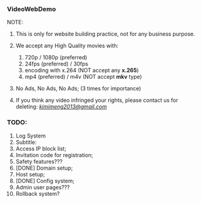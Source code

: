 ### VideoWebDemo
NOTE: 
1. This is only for website building practice, not for any business purpose. 

2. We accept any High Quality movies with:
   1. 720p / 1080p (preferred)
   2. 24fps (preferred) / 30fps
   3. encoding with x.264 (NOT accept any **x.265**)
   4. mp4 (preferred) / m4v (NOT accept **mkv** type)

3. No Ads, No Ads, No Ads; (3 times for importance)

4. If you think any video infringed your rights, please contact us for deleting: *kimimeng2013@gmail.com*

### TODO:
1. Log System
2. Subtitle:
3. Access IP block list;
4. Invitation code for registration;
5. Safety features??? 
6. [DONE] Domain setup;
7. Host setup;
8. [DONE] Config system;
9. Admin user pages???
10. Rollback system?